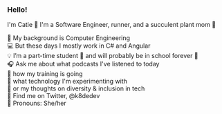 ### Hello! 
I'm Catie 👋 I'm a Software Engineer, runner, and a succulent plant mom 🌵

🔬 My background is Computer Engineering
<br>💻 But these days I mostly work in C# and Angular
<br>💡 I’m a part-time student 🤟 and will probably be in school forever 🦉
<br>🎧 Ask me about what podcasts I've listened to today
<br>👟 how my training is going
<br>💾 what technology I'm experimenting with
<br>🌈 or my thoughts on diversity & inclusion in tech
<br>🐤 Find me on Twitter, @k8dedev 
<br>👩 Pronouns: She/her
